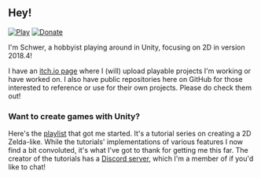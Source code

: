 ## Hey!
[![Play](https://img.shields.io/badge/Play-itch.io-blueviolet.svg)](https://schwer.itch.io/) [![Donate](https://img.shields.io/badge/Donate-PayPal-brightgreen.svg)](https://www.paypal.com/donate?hosted_button_id=NYFKAS24D4MJS)

I'm Schwer, a hobbyist playing around in Unity, focusing on 2D in version 2018.4!

I have an [itch.io page](https://schwer.itch.io/) where I (will) upload playable projects I'm working or have worked on.
I also have public repositories here on GitHub for those interested to reference or use for their own projects. Please do check them out!

### Want to create games with Unity?
Here's the [playlist](https://www.youtube.com/playlist?list=PL4vbr3u7UKWp0iM1WIfRjCDTI03u43Zfu) that got me started. It's a tutorial series on creating a 2D Zelda-like.
While the tutorials' implementations of various features I now find a bit convoluted, it's what I've got to thank for getting me this far. 
The creator of the tutorials has a [Discord server](https://discord.gg/zmykm4A), which I'm a member of if you'd like to chat!
